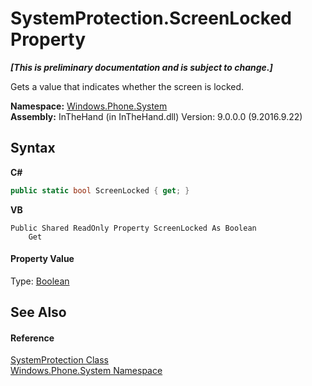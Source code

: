 # SystemProtection.ScreenLocked Property 
 _**\[This is preliminary documentation and is subject to change.\]**_

Gets a value that indicates whether the screen is locked.

**Namespace:**&nbsp;<a href="N_Windows_Phone_System">Windows.Phone.System</a><br />**Assembly:**&nbsp;InTheHand (in InTheHand.dll) Version: 9.0.0.0 (9.2016.9.22)

## Syntax

**C#**<br />
``` C#
public static bool ScreenLocked { get; }
```

**VB**<br />
``` VB
Public Shared ReadOnly Property ScreenLocked As Boolean
	Get
```


#### Property Value
Type: <a href="http://msdn2.microsoft.com/en-us/library/a28wyd50" target="_blank">Boolean</a>

## See Also


#### Reference
<a href="T_Windows_Phone_System_SystemProtection">SystemProtection Class</a><br /><a href="N_Windows_Phone_System">Windows.Phone.System Namespace</a><br />